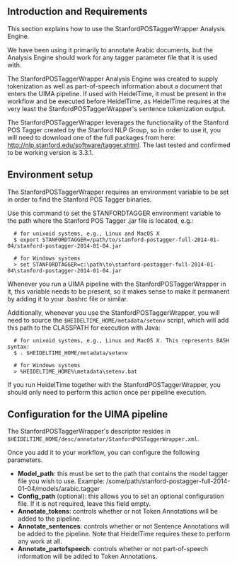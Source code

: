 


## Introduction and Requirements ##

This section explains how to use the StanfordPOSTaggerWrapper Analysis Engine.

We have been using it primarily to annotate Arabic documents, but the Analysis Engine should work for any tagger parameter file that it is used with.

The StanfordPOSTaggerWrapper Analysis Engine was created to supply tokenization as well as part-of-speech information about a document that enters the UIMA pipeline. If used with HeidelTime, it must be present in the workflow and be executed before HeidelTime, as HeidelTime requires at the very least the StanfordPOSTaggerWrapper's sentence tokenization output.

The StanfordPOSTaggerWrapper leverages the functionality of the Stanford POS Tagger created by the Stanford NLP Group, so in order to use it, you will need to download one of the full packages from here: http://nlp.stanford.edu/software/tagger.shtml. The last tested and confirmed to be working version is 3.3.1.


## Environment setup ##

The StanfordPOSTaggerWrapper requires an environment variable to be set in order to find the Stanford POS Tagger binaries.

Use this command to set the STANFORDTAGGER environment variable to the path where the Stanford POS Tagger .jar file is located, e.g.:
```
  # for unixoid systems, e.g., Linux and MacOS X
  $ export STANFORDTAGGER=/path/to/stanford-postagger-full-2014-01-04/stanford-postagger-2014-01-04.jar
  
  # for Windows systems
  > set STANFORDTAGGER=c:\path\to\stanford-postagger-full-2014-01-04\stanford-postagger-2014-01-04.jar
```

Whenever you run a UIMA pipeline with the StanfordPOSTaggerWrapper in it, this variable needs to be present, so it makes sense to make it permanent by adding it to your .bashrc file or similar.

Additionally, whenever you use the StanfordPOSTaggerWrapper, you will need to source the `$HEIDELTIME_HOME/metadata/setenv` script, which will add this path to the CLASSPATH for execution with Java:
```
  # for unixoid systems, e.g., Linux and MacOS X. This represents BASH syntax:
  $ . $HEIDELTIME_HOME/metadata/setenv
  
  # for Windows systems
  > %HEIDELTIME_HOME%\metadata\setenv.bat
```
If you run HeidelTime together with the StanfordPOSTaggerWrapper, you should only need to perform this action once per pipeline execution.


## Configuration for the UIMA pipeline ##

The StanfordPOSTaggerWrapper's descriptor resides in `$HEIDELTIME_HOME/desc/annotator/StanfordPOSTaggerWrapper.xml`.

Once you add it to your workflow, you can configure the following parameters.

  * **Model\_path**: this must be set to the path that contains the model tagger file you wish to use. Example: /some/path/stanford-postagger-full-2014-01-04/models/arabic.tagger
  * **Config\_path** (optional): this allows you to set an optional configuration file. If it is not required, leave this field empty.
  * **Annotate\_tokens**: controls whether or not Token Annotations will be added to the pipeline.
  * **Annotate\_sentences**: controls whether or not Sentence Annotations will be added to the pipeline. Note that HeidelTime requires these to perform any work at all.
  * **Annotate\_partofspeech**: controls whether or not part-of-speech information will be added to Token Annotations.